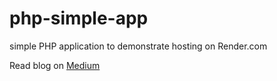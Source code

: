 # php-simple-app
simple PHP application to demonstrate hosting on Render.com

Read blog on [Medium](https://medium.com/stackademic/how-to-deploy-a-php-application-with-docker-on-render-com-1a8ed2f4bf83)
